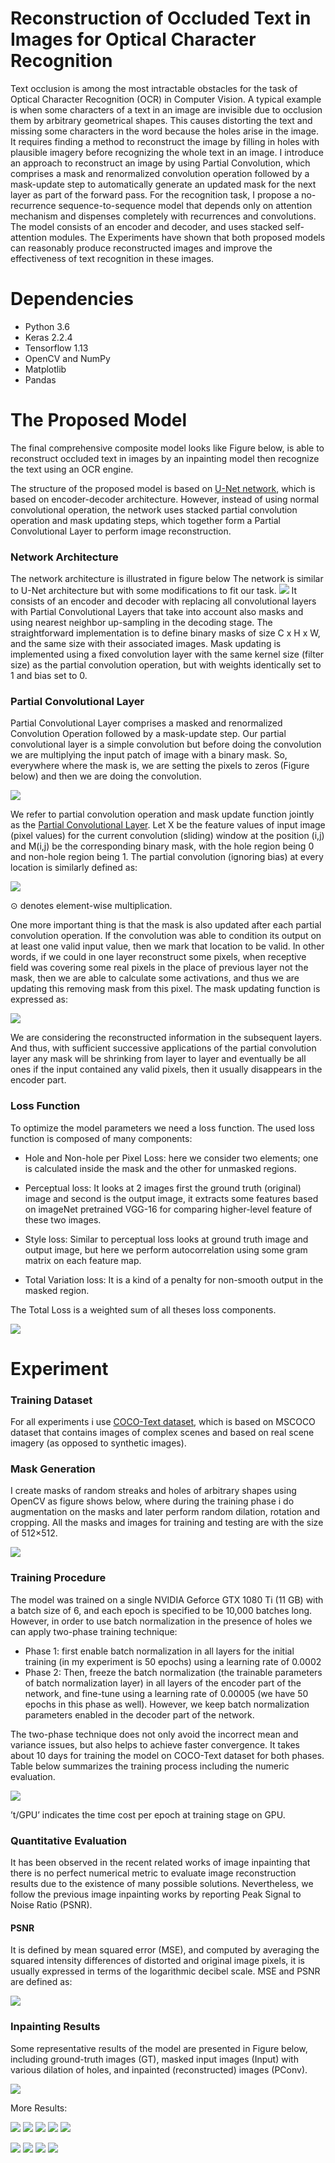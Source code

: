 # Reconstruction of Occluded Text in Images for Optical Character Recognition


Text occlusion is among the most intractable obstacles for the task of Optical
Character Recognition (OCR) in Computer Vision. A typical example
is when some characters of a text in an image are invisible due to occlusion
them by arbitrary geometrical shapes. This causes distorting the text and
missing some characters in the word because the holes arise in the image. It
requires finding a method to reconstruct the image by filling in holes with
plausible imagery before recognizing the whole text in an image. I introduce
an approach to reconstruct an image by using Partial Convolution,
which comprises a mask and renormalized convolution operation followed
by a mask-update step to automatically generate an updated mask for the
next layer as part of the forward pass. For the recognition task, I propose
a no-recurrence sequence-to-sequence model that depends only on attention
mechanism and dispenses completely with recurrences and convolutions. The
model consists of an encoder and decoder, and uses stacked self-attention
modules. The Experiments have shown that both proposed models can reasonably produce
reconstructed images and improve the effectiveness of text recognition
in these images.


# Dependencies
  - Python 3.6
  - Keras 2.2.4
  - Tensorflow 1.13
  - OpenCV and NumPy
  - Matplotlib
  - Pandas
  
# The Proposed Model

The final comprehensive composite model looks like Figure below, is able to
reconstruct occluded text in images by an inpainting model then recognize
the text using an OCR engine.



The structure of the proposed model is based on [U-Net network](https://arxiv.org/abs/1505.04597), which
is based on encoder-decoder architecture. However, instead of using normal
convolutional operation, the network uses stacked partial convolution
operation and mask updating steps, which together form a Partial Convolutional
Layer to perform image reconstruction.

### Network Architecture
The network architecture is illustrated in figure below The network is similar to U-Net architecture 
but with some modifications to fit our task. ![](image/architecture.png)
It consists of an encoder and decoder with replacing all convolutional layers with Partial Convolutional 
Layers that take into account also masks and using nearest neighbor up-sampling in the decoding stage. 
The straightforward implementation is to define binary masks of size C x H x W, and the same size with 
their associated images. Mask updating is implemented using a fixed convolution layer with the same 
kernel size (filter size) as the partial convolution operation, but with weights identically set 
to 1 and bias set to 0.

### Partial Convolutional Layer
Partial Convolutional Layer comprises a masked and renormalized Convolution
Operation followed by a mask-update step. Our partial convolutional
layer is a simple convolution but before
doing the convolution we are multiplying the input patch of image with a
binary mask. So, everywhere where the mask is, we are setting the pixels to
zeros (Figure below) and then we are doing the convolution.

![](image/Pconv.png)

We refer to partial convolution operation and mask update function
jointly as the [Partial Convolutional Layer](https://arxiv.org/abs/1804.07723).
Let X be the feature values of
input image (pixel values) for the current convolution (sliding) window at
the position (i,j) and M(i,j) be the corresponding binary mask, with the
hole region being 0 and non-hole region being 1. The partial convolution
(ignoring bias) at every location is similarly defined as:

![](image/p_eq.png)

⊙ denotes element-wise multiplication. 

One more important thing is that the mask
is also updated after each partial convolution operation. If the convolution
was able to condition its output on at least one valid input value, then we
mark that location to be valid. In other words, if we could in one layer reconstruct
some pixels, when receptive field was covering some real pixels in
the place of previous layer not the mask, then we are able to calculate some
activations, and thus we are updating this removing mask from this pixel.
The mask updating function is expressed as:


![](image/mask.png)

We are considering the reconstructed information in the subsequent layers.
And thus, with sufficient successive applications of the partial convolution
layer any mask will be shrinking from layer to layer and eventually be
all ones if the input contained any valid pixels, then it usually disappears in
the encoder part.


### Loss Function 

To optimize the model parameters we need a loss function. The used loss function
is composed of many components: 

- Hole and Non-hole per Pixel Loss: 
  here we consider two elements; one is calculated inside the mask and the other for unmasked regions.
  
- Perceptual loss: 
  It looks at 2 images first the ground truth (original) image and second is the output image, it extracts some features based on imageNet pretrained VGG-16 for comparing higher-level feature of these two images.
  
 - Style loss: 
   Similar to perceptual loss looks at ground truth image and output image, but here we perform autocorrelation using some gram matrix on each feature map.

- Total Variation loss: 
  It is a kind of a penalty for non-smooth output in the masked region. 


The Total Loss is a weighted sum of all theses loss components.

![](image/loss.PNG)


# Experiment

### Training Dataset
For all experiments i use [COCO-Text dataset](https://rrc.cvc.uab.es/?ch=5), which is based on MSCOCO dataset that
contains images of complex scenes and based on real scene imagery (as opposed to synthetic images).

### Mask Generation 

I create masks of random streaks and holes of arbitrary shapes using OpenCV as figure shows below, where during the
training phase i do augmentation on the masks and later perform random dilation, rotation
and cropping. All the masks and images for training and testing are with
the size of 512×512.

![](image/mask_sample.png)


### Training Procedure

The model was trained on a single NVIDIA Geforce GTX 1080 Ti (11 GB) with a batch
size of 6, and each epoch is specified to be 10,000 batches long. However, in order to use batch normalization in
the presence of holes we can apply two-phase training technique:

- Phase 1: first enable batch normalization in all layers for the
initial training (in my experiment is 50 epochs) using a learning rate
of 0.0002
- Phase 2: Then, freeze the batch normalization (the trainable parameters
of batch normalization layer) in all layers of the encoder part
of the network, and fine-tune using a learning rate of 0.00005 (we have
50 epochs in this phase as well). However, we keep batch normalization
parameters enabled in the decoder part of the network.

The two-phase technique does not only avoid the incorrect mean and
variance issues, but also helps to achieve faster convergence. It takes about
10 days for training the model on COCO-Text dataset for both phases. Table below summarizes the training process including the numeric evaluation.

![](image/table.png)

’t/GPU’ indicates the time cost per epoch at training stage on GPU.
### Quantitative Evaluation

It has been observed in the recent related works of image inpainting
that there is no perfect numerical metric to evaluate image reconstruction
results due to the existence of many possible solutions. Nevertheless, we follow
the previous image inpainting works by reporting Peak Signal to Noise Ratio (PSNR). 

#### PSNR

It is defined by mean squared error (MSE), and
computed by averaging the squared intensity differences of distorted and
original image pixels, it is usually expressed in terms of the logarithmic
decibel scale. MSE and PSNR are defined as:

![](image/psnr.png)


### Inpainting Results

Some representative results of the model are presented
in Figure below, including ground-truth images (GT), masked input images
(Input) with various dilation of holes, and inpainted (reconstructed) images
(PConv).


![](image/result_1.png)

More Results: 

![](image/img_0.png)
![](image/img_1.png)
![](image/img_3.png)
![](image/img_4.png)
![](image/img_5.png)

![](image/img_6.png)
![](image/img_7.png)
![](image/img_8.png)
![](image/img_9.png)
